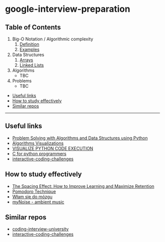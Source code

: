 # google-interview-preparation

## Table of Contents
1. Big-O Notation / Algorithmic complexity
    1. [Definition](https://github.com/rszamszur/google-interview-preparation/blob/master/1.Big-O_Notation/1.Definition.ipynb)
    2. [Examples](https://github.com/rszamszur/google-interview-preparation/blob/master/1.Big-O_Notation/1.Examples.ipynb)
2. Data Structures
   1. [Arrays](https://github.com/rszamszur/google-interview-preparation/tree/master/2.Data_Structures/1.Arrays)
   2. [Linked Lists](https://github.com/rszamszur/google-interview-preparation/tree/master/2.Data_Structures/2.Linked_Lists)
3. Algorithms
    - TBC
4. Problems
    - TBC
- [Useful links](#useful-links)
- [How to study effectively](#how-to-study-effectively)
- [Similar repos](#similar-repos)
---

## Useful links

- [Problem Solving with Algorithms and Data Structures using Python](https://runestone.academy/runestone/books/published/pythonds/index.html)
- [Algorithms Visualizations](https://www.cs.usfca.edu/~galles/visualization/Algorithms.html)
- [VISUALIZE PYTHON CODE EXECUTION](https://pythontutor.com/)
- [C for python programmers](https://realpython.com/c-for-python-programmers/)
- [interactive-coding-challenges](https://github.com/donnemartin/interactive-coding-challenges)

## How to study effectively

- [The Spacing Effect: How to Improve Learning and Maximize Retention](https://fs.blog/2018/12/spacing-effect/)
- [Pomodoro Technique](https://francescocirillo.com/pages/pomodoro-technique)
- [Włam się do mózgu](https://altenberg.pl/wlam-sie-do-mozgu-radek-kotarski/) 
- [myNoise - ambient music](https://mynoise.net/)

## Similar repos

- [coding-interview-university](https://github.com/jwasham/coding-interview-university)
- [interactive-coding-challenges](https://github.com/donnemartin/interactive-coding-challenges)

